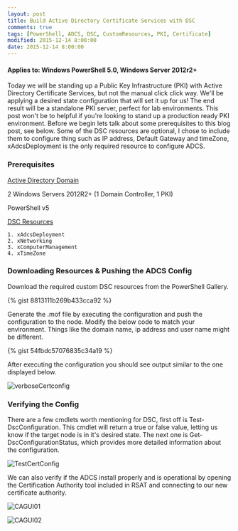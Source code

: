 ```yaml
---
layout: post
title: Build Active Directory Certificate Services with DSC
comments: true
tags: [PowerShell, ADCS, DSC, CustomResources, PKI, Certificate]
modified: 2015-12-14 8:00:00
date: 2015-12-14 8:00:00
---
```

#### Applies to: Windows PowerShell 5.0, Windows Server 2012r2+

Today we will be standing up a Public Key Infrastructure (PKI) with Active Directory Certificate Services, but not the manual click click way. We'll be applying a desired state configuration that will set it up for us! The end result will be a standalone PKI server, perfect for lab environments. This post won't be to helpful if you're looking to stand up a production ready PKI environment. Before we begin lets talk about some prerequisites to this blog post, see below. Some of the DSC resources are optional, I chose to include them to configure thing such as IP address, Default Gateway and timeZone, xAdcsDeployment is the only required resource to configure ADCS.

### Prerequisites

[Active Directory Domain](http://blogs.technet.com/b/ashleymcglone/archive/2015/03/20/deploy-active-directory-with-powershell-dsc-a-k-a-dsc-promo.aspx)

2 Windows Servers 2012R2+ (1 Domain Controller, 1 PKI)

PowerShell v5

[DSC Resources](https://github.com/PowerShell)

    1. xAdcsDeployment
    2. xNetworking
    3. xComputerManagement
    4. xTimeZone
    
### Downloading Resources & Pushing the ADCS Config

Download the required custom DSC resources from the PowerShell Gallery.

{% gist 8813111b269b433cca92 %}

Generate the .mof file by executing the configuration and push the configuration to
the node. Modify the below code to match your environment. Things like the domain name, ip address and user name might be different.

{% gist 54fbdc57076835c34a19 %}

After executing the configuration you should see output similar to the one displayed below.

![verboseCertconfig](/images/posts/2015-12-14/verboseCertconfig.png "verboseCertconfig")

### Verifying the Config

There are a few cmdlets worth mentioning for DSC, first off is Test-DscConfiguration. This cmdlet will return a true or false value, letting us know if the target node is in it's desired state. The next one is Get-DscConfigurationStatus, which provides more detailed information about the configuration.

![TestCertConfig](/images/posts/2015-12-14\testcertconfig.png "testcertconfig")

We can also verify if the ADCS install properly and is operational by opening the Certification Authority tool included in RSAT and connecting to our new certificate authority.

![CAGUI01](/images/posts/2015-12-14/CAgui01.png "CAgui01")

![CAGUI02](/images/posts/2015-12-14/CAgui02.png "CAgui02")
